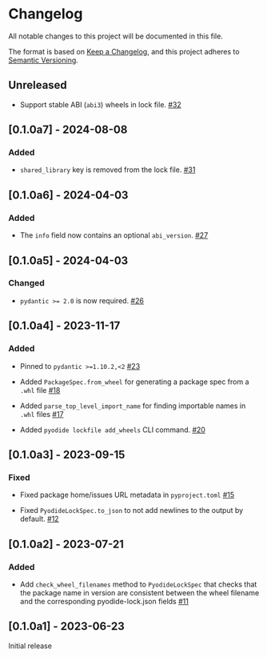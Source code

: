 # Changelog

All notable changes to this project will be documented in this file.

The format is based on [Keep a Changelog](https://keepachangelog.com/en/1.0.0/),
and this project adheres to [Semantic Versioning](https://semver.org/spec/v2.0.0.html).

## Unreleased

- Support stable ABI (`abi3`) wheels in lock file.
  [#32](https://github.com/pyodide/pyodide-lock/pull/32)

## [0.1.0a7] - 2024-08-08

### Added

- `shared_library` key is removed from the lock file.
  [#31](https://github.com/pyodide/pyodide-lock/pull/31)

## [0.1.0a6] - 2024-04-03

### Added

- The `info` field now contains an optional `abi_version`.
  [#27](https://github.com/pyodide/pyodide-lock/pull/27)

## [0.1.0a5] - 2024-04-03

### Changed

- `pydantic >= 2.0` is now required.
  [#26](https://github.com/pyodide/pyodide-lock/pull/26)

## [0.1.0a4] - 2023-11-17

### Added

- Pinned to `pydantic >=1.10.2,<2`
  [#23](https://github.com/pyodide/pyodide-lock/pull/23)

- Added `PackageSpec.from_wheel` for generating a package spec from a `.whl` file
  [#18](https://github.com/pyodide/pyodide-lock/pull/18)

- Added `parse_top_level_import_name` for finding importable names in `.whl` files
  [#17](https://github.com/pyodide/pyodide-lock/pull/17)

- Added `pyodide lockfile add_wheels` CLI command.
  [#20](https://github.com/pyodide/pyodide-lock/pull/20)

## [0.1.0a3] - 2023-09-15

### Fixed

- Fixed package home/issues URL metadata in `pyproject.toml`
  [#15](https://github.com/pyodide/pyodide-lock/pull/15)

- Fixed `PyodideLockSpec.to_json` to not add newlines to the output by default.
  [#12](https://github.com/pyodide/pyodide-lock/pull/12)

## [0.1.0a2] - 2023-07-21

### Added

- Add `check_wheel_filenames` method to `PyodideLockSpec` that checks that the
  package name in version are consistent between the wheel filename and the
  corresponding pyodide-lock.json fields
  [#11](https://github.com/pyodide/pyodide-lock/pull/11)

## [0.1.0a1] - 2023-06-23

Initial release

